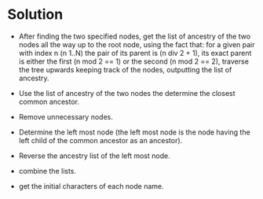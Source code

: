 # Solution
- After finding the two specified nodes, get the list of ancestry of the two nodes all the way up to the root node, using the fact that:
for a given pair with index n (n 1..N) the pair of its parent is (n div 2 + 1), its exact parent is either the first (n mod 2 == 1) or the second 
(n mod 2 == 2), traverse the tree upwards keeping track of the nodes, outputting the list of ancestry.

- Use the list of ancestry of the two nodes the determine the closest common ancestor.
- Remove unnecessary nodes.
- Determine the left most node (the left most node is the node having the left child of the common ancestor as an ancestor).
- Reverse the ancestry list of the left most node.
- combine the lists.
- get the initial characters of each node name.

